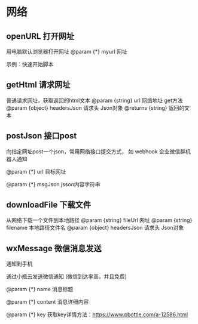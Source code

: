 # 网络

## openURL 打开网址

用电脑默认浏览器打开网址
@param {*} myurl 网址

示例：快速开始脚本

## getHtml 请求网址

  普通请求网址，获取返回的html文本
  @param {string} url 网络地址 get方法
  @param {object} headersJson  请求头 Json对象 
  @returns {string} 返回的文本


## postJson 接口post

向指定网址post一个json，常用网络接口提交方式， 如 webhook 企业微信群机器人通知

@param {*} url 目标网址

@param {*} msgJson jsson内容字符串


## downloadFile 下载文件

  从网络下载一个文件到本地路径
  @param {string} fileUrl 网址
  @param {string} filename 本地路径文件名
  @param {object} headersJson  请求头 Json对象 


## wxMessage 微信消息发送

通知到手机

通过小瓶云发送微信通知 (微信到达率高，并且免费)

@param {*} name 消息标题

@param {*} content 消息详细内容

@param {*} key 获取key详情方法：https://www.pbottle.com/a-12586.html